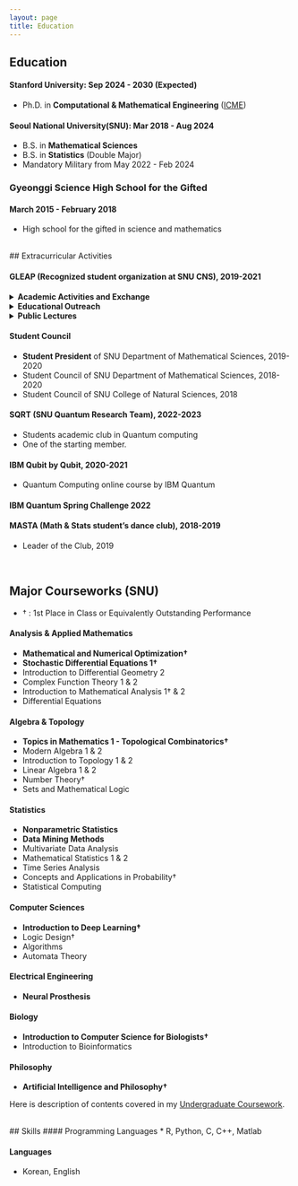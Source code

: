 ```yaml
---
layout: page
title: Education
---
```


## Education
#### Stanford University: Sep 2024 - 2030 (Expected)
* Ph.D. in **Computational & Mathematical Engineering** ([ICME](https://icme.stanford.edu))

#### Seoul National University(SNU): Mar 2018 - Aug 2024
* B.S. in **Mathematical Sciences**
* B.S. in **Statistics** (Double Major)
* Mandatory Military from May 2022 - Feb 2024

### Gyeonggi Science High School for the Gifted
#### March 2015 - February 2018
* High school for the gifted in science and mathematics

<br/>
## Extracurricular Activities

#### GLEAP (Recognized student organization at SNU CNS), 2019-2021

<details>
	<summary> <b>Academic Activities and Exchange</b> </summary>
<pre>
* GLEAP monthly academic seminar
* GLEAP X STEM (Student club in Engineering) academic exchange
* GLEAP academic exchange with KPF of KAIST 
* GLEAP international academic exchange with National Taiwan University (2019)
</pre>
</details>


<details>
	<summary> <b>Educational Outreach</b> </summary>
<pre>
* Talk-Talk Science Mentoring for local high school students
* Natural Science Camp (SNU CNS's mentoring camp for high school, Speaker of the Career Session)
</pre>
</details>

<details>
	<summary> <b>Public Lectures</b> </summary>
<pre>
* Natural Science Concert (GLEAP’s Public Lecture for High school)
* Monthly science column and card-news
</pre>
</details>

#### Student Council 
* **Student President** of SNU Department of Mathematical Sciences, 2019-2020
* Student Council of SNU Department of Mathematical Sciences, 2018-2020
* Student Council of SNU College of Natural Sciences, 2018

#### SQRT (SNU Quantum Research Team), 2022-2023
* Students academic club in Quantum computing
* One of the starting member.

#### IBM Qubit by Qubit, 2020-2021
* Quantum Computing online course by IBM Quantum

#### IBM Quantum Spring Challenge 2022

#### MASTA (Math & Stats student’s dance club), 2018-2019
* Leader of the Club, 2019

<br/>

## Major Courseworks (SNU)
* † : 1st Place in Class or Equivalently Outstanding Performance

#### Analysis & Applied Mathematics
* <b>Mathematical and Numerical Optimization†</b>
* <b>Stochastic Differential Equations 1†</b>
* Introduction to Differential Geometry 2
* Complex Function Theory 1 & 2
* Introduction to Mathematical Analysis 1† & 2
* Differential Equations

#### Algebra & Topology
* <b>Topics in Mathematics 1 - Topological Combinatorics†</b>
* Modern Algebra 1 & 2
* Introduction to Topology 1 & 2
* Linear Algebra 1 & 2
* Number Theory†
* Sets and Mathematical Logic


#### Statistics
* <b>Nonparametric Statistics</b>
* <b>Data Mining Methods</b>
* Multivariate Data Analysis
* Mathematical Statistics 1 & 2
* Time Series Analysis
* Concepts and Applications in Probability†
* Statistical Computing

#### Computer Sciences
* <b>Introduction to Deep Learning†</b>
* Logic Design†
* Algorithms
* Automata Theory

#### Electrical Engineering
* <b>Neural Prosthesis</b>

#### Biology
* <b>Introduction to Computer Science for Biologists†</b>
* Introduction to Bioinformatics

#### Philosophy
* <b>Artificial Intelligence and Philosophy†</b>

Here is description of contents covered in my [Undergraduate Coursework](/pdfs/Coursework.pdf).



<br/>
## Skills
#### Programming Languages 
* R, Python, C, C++, Matlab

#### Languages
* Korean, English


